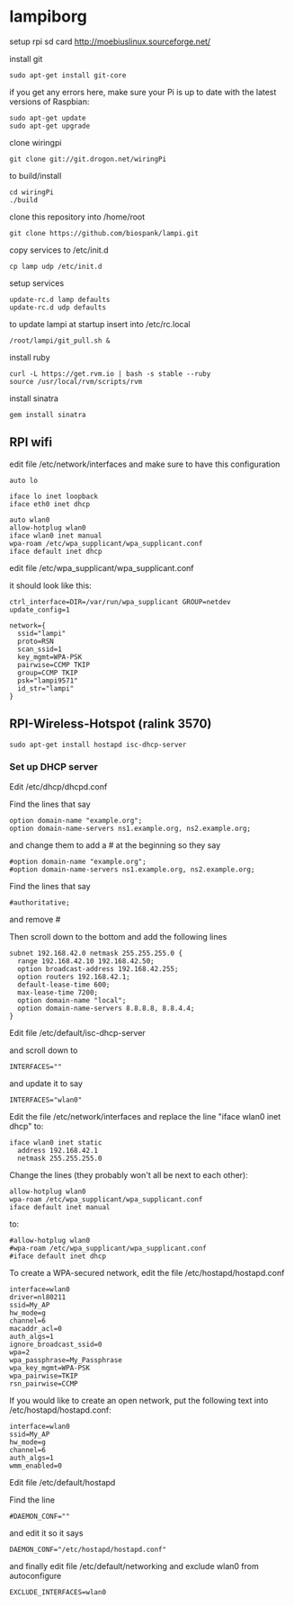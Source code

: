 lampiborg
=========

setup rpi sd card
http://moebiuslinux.sourceforge.net/

install git

    sudo apt-get install git-core

if you get any errors here, make sure your Pi is up to date with the latest versions of Raspbian:

    sudo apt-get update
    sudo apt-get upgrade

clone wiringpi

    git clone git://git.drogon.net/wiringPi

to build/install

    cd wiringPi
    ./build

clone this repository into /home/root

    git clone https://github.com/biospank/lampi.git

copy services to /etc/init.d

    cp lamp udp /etc/init.d

setup services

    update-rc.d lamp defaults
    update-rc.d udp defaults

to update lampi at startup insert into /etc/rc.local

    /root/lampi/git_pull.sh &

install ruby

    curl -L https://get.rvm.io | bash -s stable --ruby
    source /usr/local/rvm/scripts/rvm

install sinatra

    gem install sinatra
    
## RPI wifi

edit file /etc/network/interfaces and make sure to have this configuration

    auto lo
    
    iface lo inet loopback
    iface eth0 inet dhcp
    
    auto wlan0
    allow-hotplug wlan0
    iface wlan0 inet manual
    wpa-roam /etc/wpa_supplicant/wpa_supplicant.conf
    iface default inet dhcp

edit file /etc/wpa_supplicant/wpa_supplicant.conf

it should look like this:


    ctrl_interface=DIR=/var/run/wpa_supplicant GROUP=netdev
    update_config=1
    
    network={
      ssid="lampi"
      proto=RSN
      scan_ssid=1
      key_mgmt=WPA-PSK
      pairwise=CCMP TKIP
      group=CCMP TKIP
      psk="lampi9571"
      id_str="lampi"
    }


## RPI-Wireless-Hotspot (ralink 3570)

    sudo apt-get install hostapd isc-dhcp-server

### Set up DHCP server

Edit /etc/dhcp/dhcpd.conf

Find the lines that say 

    option domain-name "example.org"; 
    option domain-name-servers ns1.example.org, ns2.example.org;

and change them to add a \# at the beginning so they say

    #option domain-name "example.org"; 
    #option domain-name-servers ns1.example.org, ns2.example.org;

Find the lines that say

    #authoritative;

and remove \#

Then scroll down to the bottom and add the following lines

    subnet 192.168.42.0 netmask 255.255.255.0 { 
      range 192.168.42.10 192.168.42.50; 
      option broadcast-address 192.168.42.255; 
      option routers 192.168.42.1; 
      default-lease-time 600;
      max-lease-time 7200; 
      option domain-name "local"; 
      option domain-name-servers 8.8.8.8, 8.8.4.4; 
    }

Edit file /etc/default/isc-dhcp-server

and scroll down to 

    INTERFACES="" 

and update it to say 

    INTERFACES="wlan0"

Edit the file /etc/network/interfaces and replace the line "iface wlan0 inet dhcp" to:

    iface wlan0 inet static
      address 192.168.42.1
      netmask 255.255.255.0

Change the lines (they probably won't all be next to each other):

    allow-hotplug wlan0
    wpa-roam /etc/wpa_supplicant/wpa_supplicant.conf
    iface default inet manual

to:

    #allow-hotplug wlan0
    #wpa-roam /etc/wpa_supplicant/wpa_supplicant.conf
    #iface default inet dhcp

To create a WPA-secured network, edit the file /etc/hostapd/hostapd.conf

    interface=wlan0
    driver=nl80211
    ssid=My_AP
    hw_mode=g
    channel=6
    macaddr_acl=0
    auth_algs=1
    ignore_broadcast_ssid=0
    wpa=2
    wpa_passphrase=My_Passphrase
    wpa_key_mgmt=WPA-PSK
    wpa_pairwise=TKIP
    rsn_pairwise=CCMP

If you would like to create an open network, put the following text into /etc/hostapd/hostapd.conf:

    interface=wlan0
    ssid=My_AP
    hw_mode=g
    channel=6
    auth_algs=1
    wmm_enabled=0

Edit file /etc/default/hostapd

Find the line 

    #DAEMON_CONF="" 

and edit it so it says 

    DAEMON_CONF="/etc/hostapd/hostapd.conf"

and finally edit file /etc/default/networking and exclude wlan0 from autoconfigure

    EXCLUDE_INTERFACES=wlan0



